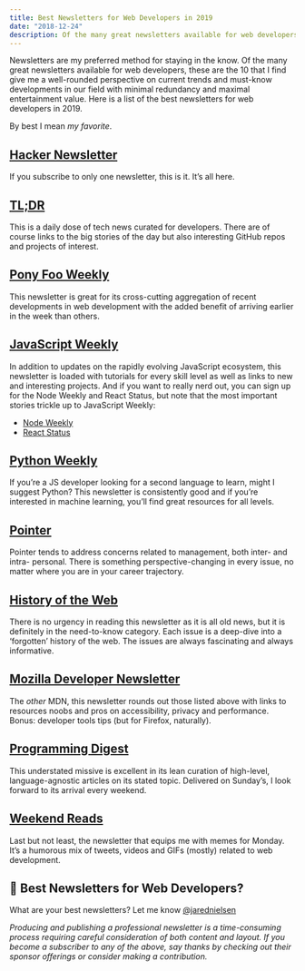 ```yaml
---
title: Best Newsletters for Web Developers in 2019
date: "2018-12-24"
description: Of the many great newsletters available for web developers, these are the 10 that I find give me a well-rounded perspective on current trends and must-know developments in our field.
---
```

Newsletters are my preferred method for staying in the know. Of the many great newsletters available for web developers, these are the 10 that I find give me a well-rounded perspective on current trends and must-know developments in our field with minimal redundancy and maximal entertainment value. Here is a list of the best newsletters for web developers in 2019.

By best I mean _my favorite_.

## [Hacker Newsletter](https://hackernewsletter.com/)

If you subscribe to only one newsletter, this is it. It’s all here.

## [TL;DR](https://www.tldrnewsletter.com/)

This is a daily dose of tech news curated for developers. There are of course links to the big stories of the day but also interesting GitHub repos and projects of interest.

## [Pony Foo Weekly](https://ponyfoo.com/weekly)

This newsletter is great for its cross-cutting aggregation of recent developments in web development with the added benefit of arriving earlier in the week than others.

## [JavaScript Weekly](https://javascriptweekly.com/)

In addition to updates on the rapidly evolving JavaScript ecosystem, this newsletter is loaded with tutorials for every skill level as well as links to new and interesting projects. And if you want to really nerd out, you can sign up for the Node Weekly and React Status, but note that the most important stories trickle up to JavaScript Weekly:
* [Node Weekly](https://nodeweekly.com/)
* [React Status](https://react.statuscode.com/)

## [Python Weekly](https://www.pythonweekly.com/)

If you’re a JS developer looking for a second language to learn, might I suggest Python? This newsletter is consistently good and if you’re interested in machine learning, you’ll find great resources for all levels.

## [Pointer](http://www.pointer.io/)

Pointer tends to address concerns related to management, both inter- and intra- personal. There is something perspective-changing in every issue, no matter where you are in your career trajectory.

## [History of the Web](https://thehistoryoftheweb.com/)

There is no urgency in reading this newsletter as it is all old news, but it is definitely in the need-to-know category. Each issue is a deep-dive into a ‘forgotten’ history of the web. The issues are always fascinating and always informative.

## [Mozilla Developer Newsletter](https://www.mozilla.org/en-US/newsletter/developer/)

The _other_ MDN, this newsletter rounds out those listed above with links to resources noobs and pros on accessibility, privacy and performance. Bonus: developer tools tips (but for Firefox, naturally).

## [Programming Digest](https://programmingdigest.net/)

This understated missive is excellent in its lean curation of high-level, language-agnostic articles on its stated topic. Delivered on Sunday’s, I look forward to its arrival every weekend.

## [Weekend Reads](https://labnotes.org/)

Last but not least, the newsletter that equips me with memes for Monday. It’s a humorous mix of tweets, videos and GIFs (mostly) related to web development.

## 📰 Best Newsletters for Web Developers?

What are your best newsletters? Let me know [@jarednielsen](https://twitter.com/jarednielsen)

_Producing and publishing a professional newsletter is a time-consuming process requiring careful consideration of both content and layout. If you become a subscriber to any of the above, say thanks by checking out their sponsor offerings or consider making a contribution._
